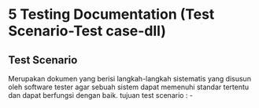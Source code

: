 # 5 Testing Documentation (Test Scenario-Test case-dll)

## Test Scenario
  Merupakan dokumen yang berisi langkah-langkah sistematis yang disusun
  oleh software tester agar sebuah sistem dapat memenuhi standar tertentu
  dan dapat berfungsi dengan baik.
  tujuan test scenario : -